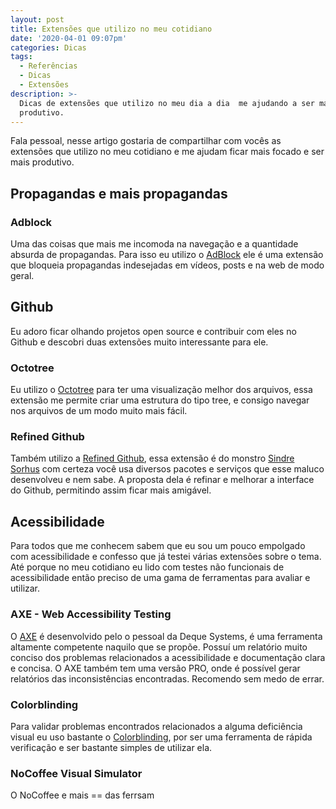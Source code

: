 ```yaml
---
layout: post
title: Extensões que utilizo no meu cotidiano
date: '2020-04-01 09:07pm'
categories: Dicas
tags:
  - Referências
  - Dicas
  - Extensões
description: >-
  Dicas de extensões que utilizo no meu dia a dia  me ajudando a ser mais
  produtivo.
---
```

Fala pessoal, nesse artigo gostaria de compartilhar com vocês as extensões que utilizo no meu cotidiano e me ajudam ficar mais focado e ser mais produtivo. 

## Propagandas e mais propagandas

### Adblock

Uma das coisas que mais me incomoda na navegação e a quantidade absurda de propagandas. Para isso eu utilizo o [AdBlock](https://chrome.google.com/webstore/detail/adblock-%E2%80%94-best-ad-blocker/gighmmpiobklfepjocnamgkkbiglidom?hl=pt-BR) ele é uma extensão que bloqueia propagandas indesejadas em vídeos, posts e na web de modo geral. 

## Github 

Eu adoro ficar olhando projetos open source e contribuir com eles no Github e descobri duas extensões muito interessante para ele. 

### Octotree

Eu utilizo o [Octotree](https://chrome.google.com/webstore/detail/octotree/bkhaagjahfmjljalopjnoealnfndnagc?hl=pt-BR) para ter uma visualização melhor dos arquivos, essa extensão me permite criar uma estrutura do tipo tree, e consigo navegar nos arquivos de um modo muito mais fácil. 

### Refined Github

Também utilizo a [Refined Github](https://chrome.google.com/webstore/detail/refined-github/hlepfoohegkhhmjieoechaddaejaokhf?hl=pt-BR), essa extensão é do monstro [Sindre Sorhus](https://sindresorhus.com/) com certeza você usa diversos pacotes e serviços que esse maluco desenvolveu e nem sabe. A proposta dela é refinar e melhorar a interface do Github, permitindo assim ficar mais amigável.  

## Acessibilidade

Para todos que me conhecem sabem que eu sou um pouco empolgado com acessibilidade e confesso que já testei várias extensões sobre o tema. Até porque no meu cotidiano eu lido com testes não funcionais de acessibilidade então preciso de uma gama de ferramentas para avaliar e utilizar. 

### AXE - Web Accessibility Testing

O [AXE](https://chrome.google.com/webstore/detail/axe-web-accessibility-tes/lhdoppojpmngadmnindnejefpokejbdd?hl=pt-BR) é desenvolvido pelo o pessoal da Deque Systems, é uma ferramenta altamente competente naquilo que se propõe. Possuí um relatório muito conciso dos problemas relacionados a acessibilidade e documentação clara e concisa. O AXE também tem uma versão PRO, onde é possível gerar relatórios das inconsistências encontradas. Recomendo sem medo de errar.

### Colorblinding

Para validar problemas encontrados relacionados a alguma deficiência visual eu uso bastante o [Colorblinding](https://chrome.google.com/webstore/detail/colorblinding/dgbgleaofjainknadoffbjkclicbbgaa?hl=pt-BR), por ser uma ferramenta de rápida verificação e ser bastante simples de utilizar ela. 

### NoCoffee Visual Simulator

O NoCoffee e mais == das ferrsam